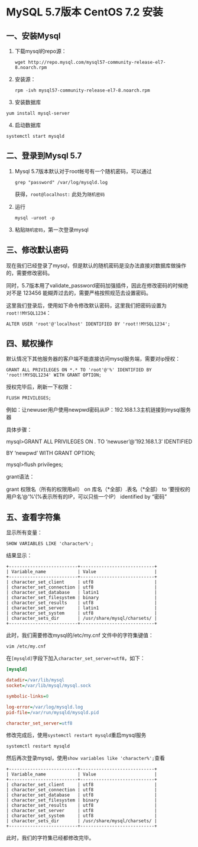 # MySQL 5.7版本 CentOS 7.2 安装

## 一、安装Mysql

1. 下载mysql的repo源：
   ```shell
   wget http://repo.mysql.com/mysql57-community-release-el7-8.noarch.rpm
   ```

2. 安装源：
   ```shell
   rpm -ivh mysql57-community-release-el7-8.noarch.rpm
   ```

3.  安装数据库
   ```shell
   yum install mysql-server
   ```

4.  启动数据库
   ```shell
   systemctl start mysqld
   ```




## 二、登录到Mysql 5.7

1. Mysql 5.7版本默认对于root帐号有一个随机密码，可以通过

   ```shell
   grep "password" /var/log/mysqld.log
   ```

   获得，`root@localhost:` 此处为`随机密码`

2. 运行

   ```shell
   mysql -uroot -p
   ```

3. 粘贴`随机密码`，第一次登录mysql



## 三、修改默认密码

现在我们已经登录了mysql，但是默认的随机密码是没办法直接对数据库做操作的，需要修改密码。

同时，5.7版本用了validate_password密码加强插件，因此在修改密码的时候绝对不是 123456 能糊弄过去的，需要严格按照规范去设置密码。

这里我们登录后，使用如下命令修改默认密码，这里我们把密码设置为`root!!MYSQL1234`：

```mysql
ALTER USER 'root'@'localhost' IDENTIFIED BY 'root!!MYSQL1234';
```



## 四、赋权操作

默认情况下其他服务器的客户端不能直接访问mysql服务端，需要对ip授权：

```mysql
GRANT ALL PRIVILEGES ON *.* TO 'root'@'%' IDENTIFIED BY 'root!!MYSQL1234' WITH GRANT OPTION;
```

授权完毕后，刷新一下权限：

```mysql
FLUSH PRIVILEGES;
```



例如：让newuser用户使用newpwd密码从IP：192.168.1.3主机链接到mysql服务器

具体步骤：

mysql>GRANT ALL PRIVILEGES ON *.* TO ‘newuser’@’192.168.1.3′ IDENTIFIED

BY ‘newpwd’ WITH GRANT OPTION;

mysql>flush privileges;

grant语法：

grant 权限名（所有的权限用all） on 库名（*全部）.表名（*全部） to ‘要授权的用户名’@’%’(%表示所有的IP，可以只些一个IP） identified by “密码”



## 五、查看字符集

显示所有变量：

   ```mysql
SHOW VARIABLES LIKE 'character%';
   ```

结果显示：

```
+--------------------------+----------------------------+
| Variable_name            | Value                      |
+--------------------------+----------------------------+
| character_set_client     | utf8                       |
| character_set_connection | utf8                       |
| character_set_database   | latin1                     |
| character_set_filesystem | binary                     |
| character_set_results    | utf8                       |
| character_set_server     | latin1                     |
| character_set_system     | utf8                       |
| character_sets_dir       | /usr/share/mysql/charsets/ |
+--------------------------+----------------------------+
```

此时，我们需要修改mysql的/etc/my.cnf 文件中的字符集键值：

```shell
vim /etc/my.cnf
```

在`[mysqld]`字段下加入`character_set_server=utf8`，如下：

```ini
[mysqld]

datadir=/var/lib/mysql
socket=/var/lib/mysql/mysql.sock

symbolic-links=0

log-error=/var/log/mysqld.log
pid-file=/var/run/mysqld/mysqld.pid

character_set_server=utf8
```

修改完成后，使用`systemctl restart mysqld`重启mysql服务

```shell
systemctl restart mysqld
```

 然后再次登录mysql，使用`show variables like 'character%';`查看

```mysql
+--------------------------+----------------------------+
| Variable_name            | Value                      |
+--------------------------+----------------------------+
| character_set_client     | utf8                       |
| character_set_connection | utf8                       |
| character_set_database   | utf8                       |
| character_set_filesystem | binary                     |
| character_set_results    | utf8                       |
| character_set_server     | utf8                       |
| character_set_system     | utf8                       |
| character_sets_dir       | /usr/share/mysql/charsets/ |
+--------------------------+----------------------------+
```

此时，我们的字符集已经都修改完毕。









































